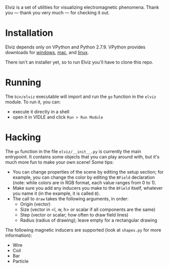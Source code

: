 Elviz is a set of utilities for visualizing electromagnetic phenomena. Thank
you — thank you very much — for checking it out.

# Installation

Elviz depends only on VPython and Python 2.7.9.
VPython provides downloads for
[windows](http://vpython.org/contents/download_windows.html),
[mac](http://vpython.org/contents/download_mac.html), and
[linux](http://vpython.org/contents/download_linux.html).

There isn't an installer yet, so to run Elviz you'll have to clone this repo.

# Running

The `bin/elviz` executable will import and run the `go` function in the `elviz`
module. To run it, you can:

- execute it directly in a shell
- open it in VIDLE and click `Run > Run Module`

# Hacking

The `go` function in the file `elviz/__init__.py` is currently the main
entrypoint. It contains some objects that you can play around with, but it's
much more fun to make your own scene! Some tips:

- You can change properties of the scene by editing the setup section; for
  example, you can change the color by editing the `BField` declaration (note:
  while colors are in RGB format, each value ranges from 0 to 1).
- Make sure you add any inducers you make to the `BField` itself, whatever you
  name it (in the example, it is called `B`).
- The call to `draw` takes the following arguments, in order:
    - Origin (vector)
    - Size (vector in <l, w, h> or scalar if all components are the same)
    - Step (vector or scalar; how often to draw field lines)
    - Radius (radius of drawing); leave empty for a rectangular drawing

The following magnetic inducers are supported (look at `shapes.py` for more
information):

- Wire
- Coil
- Bar
- Particle
